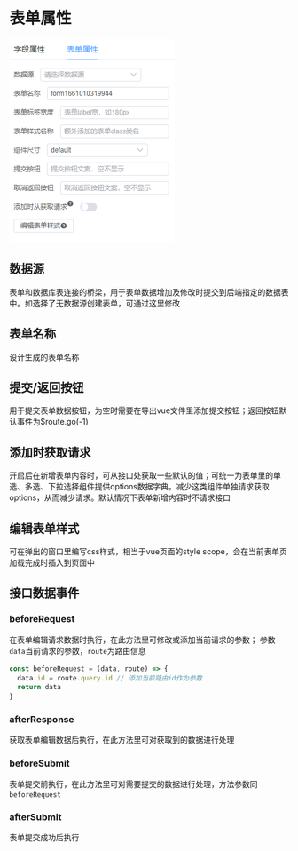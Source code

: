 # 表单属性

![](./img/img4.png)

## 数据源

表单和数据库表连接的桥梁，用于表单数据增加及修改时提交到后端指定的数据表中。如选择了无数据源创建表单，可通过这里修改

## 表单名称

设计生成的表单名称

## 提交/返回按钮

用于提交表单数据按钮，为空时需要在导出vue文件里添加提交按钮；返回按钮默认事件为$route.go(-1)

## 添加时获取请求

开启后在新增表单内容时，可从接口处获取一些默认的值；可统一为表单里的单选、多选、下拉选择组件提供options数据字典，减少这类组件单独请求获取options，从而减少请求。默认情况下表单新增内容时不请求接口

## 编辑表单样式

可在弹出的窗口里编写css样式，相当于vue页面的style scope，会在当前表单页加载完成时插入到页面中

## 接口数据事件

### beforeRequest

在表单编辑请求数据时执行，在此方法里可修改或添加当前请求的参数；
参数`data`当前请求的参数，`route`为路由信息

```javascript
const beforeRequest = (data, route) => {
  data.id = route.query.id // 添加当前路由id作为参数
  return data
}
```

### afterResponse

获取表单编辑数据后执行，在此方法里可对获取到的数据进行处理

### beforeSubmit

表单提交前执行，在此方法里可对需要提交的数据进行处理，方法参数同`beforeRequest`

### afterSubmit

表单提交成功后执行

　　

